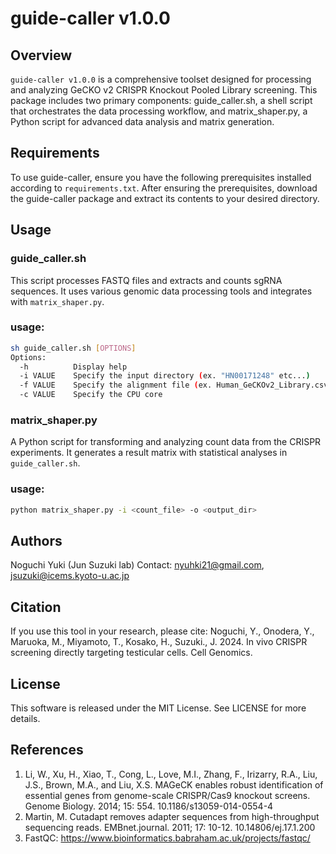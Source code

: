 # guide-caller v1.0.0
## Overview
`guide-caller v1.0.0` is a comprehensive toolset designed for processing and analyzing GeCKO v2 CRISPR Knockout Pooled Library screening.
This package includes two primary components: guide_caller.sh, a shell script that orchestrates the data processing workflow, 
and matrix_shaper.py, a Python script for advanced data analysis and matrix generation.

## Requirements
To use guide-caller, ensure you have the following prerequisites installed according to `requirements.txt`.
After ensuring the prerequisites, download the guide-caller package and extract its contents to your desired directory.

## Usage
### guide_caller.sh
This script processes FASTQ files and extracts and counts sgRNA sequences. It uses various genomic data processing tools and integrates with `matrix_shaper.py`.

### usage:
```bash
sh guide_caller.sh [OPTIONS]
Options:
  -h          Display help
  -i VALUE    Specify the input directory (ex. "HN00171248" etc...)
  -f VALUE    Specify the alignment file (ex. Human_GeCKOv2_Library.csv)
  -c VALUE    Specify the CPU core
```
### matrix_shaper.py
A Python script for transforming and analyzing count data from the CRISPR experiments. It generates a result matrix with statistical analyses in `guide_caller.sh`.

### usage:
```bash
python matrix_shaper.py -i <count_file> -o <output_dir>
```

## Authors
Noguchi Yuki (Jun Suzuki lab)
Contact: nyuhki21@gmail.com, jsuzuki@icems.kyoto-u.ac.jp

## Citation
If you use this tool in your research, please cite:
Noguchi, Y., Onodera, Y., Maruoka, M., Miyamoto, T., Kosako, H., Suzuki., J. 2024. In vivo CRISPR screening directly targeting testicular cells. Cell Genomics.

## License
This software is released under the MIT License. See LICENSE for more details.

## References
1. Li, W., Xu, H., Xiao, T., Cong, L., Love, M.I., Zhang, F., Irizarry, R.A., Liu, J.S., Brown, M.A., and Liu, X.S. MAGeCK enables robust identification of essential genes from genome-scale CRISPR/Cas9 knockout screens. Genome Biology. 2014; 15: 554. 10.1186/s13059-014-0554-4
2. Martin, M. Cutadapt removes adapter sequences from high-throughput sequencing reads. EMBnet.journal. 2011; 17: 10-12. 10.14806/ej.17.1.200
3. FastQC: https://www.bioinformatics.babraham.ac.uk/projects/fastqc/
